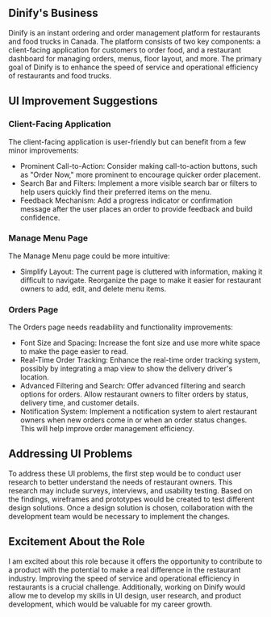 ## Dinify's Business

Dinify is an instant ordering and order management platform for restaurants and food trucks in Canada. The platform consists of two key components: a client-facing application for customers to order food, and a restaurant dashboard for managing orders, menus, floor layout, and more. The primary goal of Dinify is to enhance the speed of service and operational efficiency of restaurants and food trucks.

## UI Improvement Suggestions

### Client-Facing Application
The client-facing application is user-friendly but can benefit from a few minor improvements:

- Prominent Call-to-Action: Consider making call-to-action buttons, such as "Order Now," more prominent to encourage quicker order placement.
- Search Bar and Filters: Implement a more visible search bar or filters to help users quickly find their preferred items on the menu.
- Feedback Mechanism: Add a progress indicator or confirmation message after the user places an order to provide feedback and build confidence.

### Manage Menu Page
The Manage Menu page could be more intuitive:

- Simplify Layout: The current page is cluttered with information, making it difficult to navigate. Reorganize the page to make it easier for restaurant owners to add, edit, and delete menu items.

### Orders Page
The Orders page needs readability and functionality improvements:

- Font Size and Spacing: Increase the font size and use more white space to make the page easier to read.
- Real-Time Order Tracking: Enhance the real-time order tracking system, possibly by integrating a map view to show the delivery driver's location.
- Advanced Filtering and Search: Offer advanced filtering and search options for orders. Allow restaurant owners to filter orders by status, delivery time, and customer details.
- Notification System: Implement a notification system to alert restaurant owners when new orders come in or when an order status changes. This will help improve order management efficiency.

## Addressing UI Problems

To address these UI problems, the first step would be to conduct user research to better understand the needs of restaurant owners. This research may include surveys, interviews, and usability testing. Based on the findings, wireframes and prototypes would be created to test different design solutions. Once a design solution is chosen, collaboration with the development team would be necessary to implement the changes.

## Excitement About the Role

I am excited about this role because it offers the opportunity to contribute to a product with the potential to make a real difference in the restaurant industry. Improving the speed of service and operational efficiency in restaurants is a crucial challenge. Additionally, working on Dinify would allow me to develop my skills in UI design, user research, and product development, which would be valuable for my career growth.

